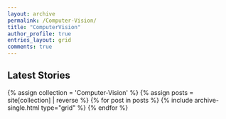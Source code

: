 ```yaml
---
layout: archive
permalink: /Computer-Vision/
title: "ComputerVision"
author_profile: true
entries_layout: grid
comments: true
---
```

## Latest Stories

<div class="grid__wrapper">
  {% assign collection = 'Computer-Vision' %}
  {% assign posts = site[collection] | reverse %}
  {% for post in posts %}
    {% include archive-single.html type="grid" %}
  {% endfor %}
</div>